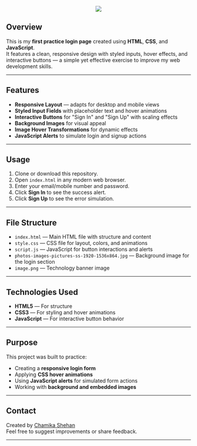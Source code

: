<!-- Banner -->
<p align="center">
  <img src="https://capsule-render.vercel.app/api?type=waving&color=gradient&height=220&section=header&text=🔐%20Practice%20Log%20In%20Page-01&fontSize=40&fontAlignY=35&animation=twinkling" />
</p>


## Overview

This is my **first practice login page** created using **HTML**, **CSS**, and **JavaScript**.  
It features a clean, responsive design with styled inputs, hover effects, and interactive buttons — a simple yet effective exercise to improve my web development skills.

---

## Features

- **Responsive Layout** — adapts for desktop and mobile views  
- **Styled Input Fields** with placeholder text and hover animations  
- **Interactive Buttons** for "Sign In" and "Sign Up" with scaling effects  
- **Background Images** for visual appeal  
- **Image Hover Transformations** for dynamic effects  
- **JavaScript Alerts** to simulate login and signup actions

---

## Usage

1. Clone or download this repository.  
2. Open `index.html` in any modern web browser.  
3. Enter your email/mobile number and password.  
4. Click **Sign In** to see the success alert.  
5. Click **Sign Up** to see the error simulation.

---

## File Structure

- `index.html` — Main HTML file with structure and content  
- `style.css` — CSS file for layout, colors, and animations  
- `script.js` — JavaScript for button interactions and alerts  
- `photos-images-pictures-ss-1920-1536x864.jpg` — Background image for the login section  
- `image.png` — Technology banner image

---

## Technologies Used

- **HTML5** — For structure  
- **CSS3** — For styling and hover animations  
- **JavaScript** — For interactive button behavior

---

## Purpose

This project was built to practice:
- Creating a **responsive login form**
- Applying **CSS hover animations**
- Using **JavaScript alerts** for simulated form actions
- Working with **background and embedded images**

---

## Contact

Created by [Chamika Shehan](https://github.com/Chamika987)  
Feel free to suggest improvements or share feedback.

---
